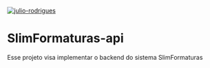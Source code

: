 [![julio-rodrigues](https://circleci.com/gh/julio-rodrigues/SlimFormaturas-api.svg?style=shield)](https://circleci.com/gh/julio-rodrigues/SlimFormaturas-api)

# SlimFormaturas-api
Esse projeto visa implementar o backend do sistema SlimFormaturas
